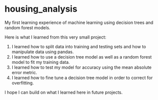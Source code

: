 # housing_analysis
My first learning experience of machine learning using decision trees and random forest models.

Here is what I learned from this very small project:
1) I learned how to split data into training and testing sets and how to manipulate data using pandas.
2) I learned how to use a decision tree model as well as a random forest model to fit my training data.
3) I learned how to test my model for accuracy using the mean absolute error metric.
4) I learned how to fine tune a decision tree model in order to correct for overfitting.
 
I hope I can build on what I learned here in future projects.
